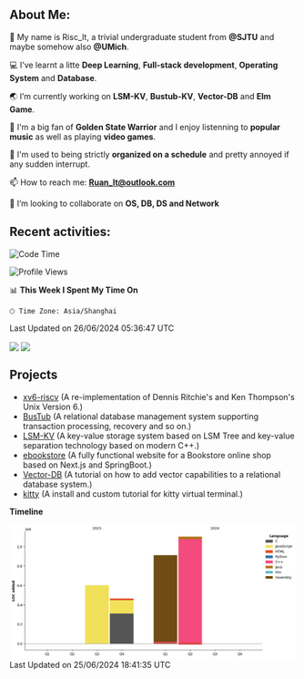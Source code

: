 ## **About Me:**
🔭 My name is Risc_lt, a trivial undergraduate student from **@SJTU** and maybe somehow also **@UMich**. 

💻 I’ve learnt a litte **Deep Learning**, **Full-stack development**, **Operating System** and **Database**.

🌏 I’m currently working on **LSM-KV**, **Bustub-KV**, **Vector-DB** and **Elm Game**.

📜 I'm a big fan of **Golden State Warrior** and I enjoy listenning to **popular music** as well as playing **video games**.

🤖 I'm used to being strictly **organized on a schedule** and pretty annoyed if any sudden interrupt.

📫 How to reach me: **Ruan_lt@outlook.com**

🌱 I’m looking to collaborate on **OS, DB, DS and Network**

## **Recent activities:**
<!--START_SECTION:waka-->
![Code Time](http://img.shields.io/badge/Code%20Time-328%20hrs%2026%20mins-blue)

![Profile Views](http://img.shields.io/badge/Profile%20Views-0-blue)

📊 **This Week I Spent My Time On** 

```text
🕑︎ Time Zone: Asia/Shanghai
```


 Last Updated on 26/06/2024 05:36:47 UTC
<!--END_SECTION:waka-->

<div>
  <img align='center' src="https://github-readme-stats.vercel.app/api/top-langs/?username=Risc-lt&layout=donut"/>
  <img align='center' src="https://git-status.ayaka.space/api?username=Risc-lt&count_private=true&show_icons=true&theme=vue-light&hide_title=true"/>
</div>

## Projects

- [xv6-riscv](https://github.com/Risc-lt/xv6-riscv) (A re-implementation of Dennis Ritchie's and Ken Thompson's Unix Version 6.)
- [BusTub](https://github.com/Risc-lt/Bustub-KV) (A relational database management system supporting transaction processing, recovery and so on.)
- [LSM-KV](https://github.com/Risc-lt/LSM-KV) (A key-value storage system based on LSM Tree and key-value separation technology based on modern C++.)
- [ebookstore](https://github.com/Risc-lt/ebookstore) (A fully functional website for a Bookstore online shop based on Next.js and SpringBoot.)
- [Vector-DB](https://github.com/Risc-lt/Vector-DB) (A tutorial on how to add vector capabilities to a relational database system.)
- [kitty](https://github.com/Risc-lt/kitty) (A install and custom tutorial for kitty virtual terminal.)

**Timeline**

![Lines of Code chart](https://raw.githubusercontent.com/Risc-lt/Risc-lt/main/assets/bar_graph.png)
 Last Updated on 25/06/2024 18:41:35 UTC



